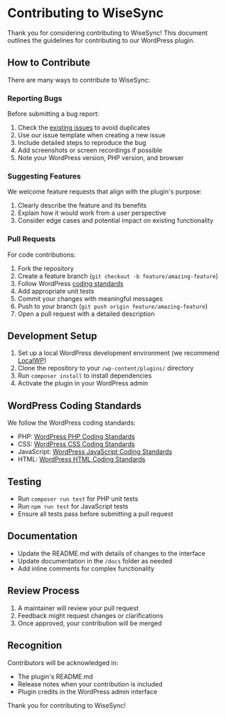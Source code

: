 # Contributing to WiseSync

Thank you for considering contributing to WiseSync! This document outlines the guidelines for contributing to our WordPress plugin.

## How to Contribute

There are many ways to contribute to WiseSync:

### Reporting Bugs

Before submitting a bug report:
1. Check the [existing issues](https://github.com/shubkb07/shubkb.com/issues) to avoid duplicates
2. Use our issue template when creating a new issue
3. Include detailed steps to reproduce the bug
4. Add screenshots or screen recordings if possible
5. Note your WordPress version, PHP version, and browser

### Suggesting Features

We welcome feature requests that align with the plugin's purpose:
1. Clearly describe the feature and its benefits
2. Explain how it would work from a user perspective
3. Consider edge cases and potential impact on existing functionality

### Pull Requests

For code contributions:
1. Fork the repository
2. Create a feature branch (`git checkout -b feature/amazing-feature`)
3. Follow WordPress [coding standards](https://developer.wordpress.org/coding-standards/wordpress-coding-standards/)
4. Add appropriate unit tests
5. Commit your changes with meaningful messages
6. Push to your branch (`git push origin feature/amazing-feature`)
7. Open a pull request with a detailed description

## Development Setup

1. Set up a local WordPress development environment (we recommend [LocalWP](https://localwp.com/))
2. Clone the repository to your `/wp-content/plugins/` directory
3. Run `composer install` to install dependencies
4. Activate the plugin in your WordPress admin

## WordPress Coding Standards

We follow the WordPress coding standards:

- PHP: [WordPress PHP Coding Standards](https://developer.wordpress.org/coding-standards/wordpress-coding-standards/php/)
- CSS: [WordPress CSS Coding Standards](https://developer.wordpress.org/coding-standards/wordpress-coding-standards/css/)
- JavaScript: [WordPress JavaScript Coding Standards](https://developer.wordpress.org/coding-standards/wordpress-coding-standards/javascript/)
- HTML: [WordPress HTML Coding Standards](https://developer.wordpress.org/coding-standards/wordpress-coding-standards/html/)

## Testing

- Run `composer run test` for PHP unit tests
- Run `npm run test` for JavaScript tests
- Ensure all tests pass before submitting a pull request

## Documentation

- Update the README.md with details of changes to the interface
- Update documentation in the `/docs` folder as needed
- Add inline comments for complex functionality

## Review Process

1. A maintainer will review your pull request
2. Feedback might request changes or clarifications
3. Once approved, your contribution will be merged

## Recognition

Contributors will be acknowledged in:
- The plugin's README.md
- Release notes when your contribution is included
- Plugin credits in the WordPress admin interface

Thank you for contributing to WiseSync!
